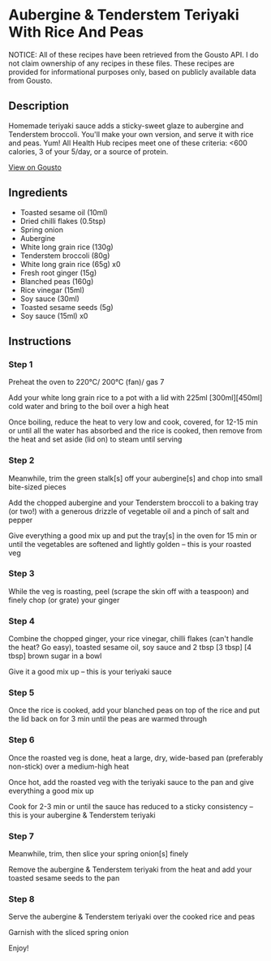 # Aubergine & Tenderstem Teriyaki With Rice And Peas

NOTICE: All of these recipes have been retrieved from the Gousto API. I do not claim ownership of any recipes in these files. These recipes are provided for informational purposes only, based on publicly available data from Gousto.

## Description

Homemade teriyaki sauce adds a sticky-sweet glaze to aubergine and Tenderstem broccoli. You'll make your own version, and serve it with rice and peas. Yum! All Health Hub recipes meet one of these criteria: <600 calories, 3 of your 5/day, or a source of protein.

[View on Gousto](https://www.gousto.co.uk/recipes/cookbook/aubergine-tenderstem-teriyaki-with-sugar-snap-peas)

## Ingredients

- Toasted sesame oil (10ml)
- Dried chilli flakes (0.5tsp)
- Spring onion
- Aubergine
- White long grain rice (130g)
- Tenderstem broccoli (80g)
- White long grain rice (65g) x0
- Fresh root ginger (15g)
- Blanched peas (160g)
- Rice vinegar (15ml)
- Soy sauce (30ml)
- Toasted sesame seeds (5g)
- Soy sauce (15ml) x0

## Instructions


### Step 1

Preheat the oven to 220°C/ 200°C (fan)/ gas 7

Add your white long grain rice to a pot with a lid with 225ml <span class="text-purple">[300ml]</span><span class="text-danger">[450ml] </span>cold water and bring to the boil over a high heat

Once boiling, reduce the heat to very low and cook, covered, for 12-15 min or until all the water has absorbed and the rice is cooked, then remove from the heat and set aside (lid on) to steam until serving


### Step 2

Meanwhile, trim the green stalk[s] off your aubergine[s] and chop into small bite-sized pieces

Add the chopped aubergine and your Tenderstem broccoli to a baking tray (or two!) with a generous drizzle of vegetable oil and a pinch of salt and pepper

Give everything a good mix up and put the tray[s] in the oven for 15 min or until the vegetables are softened and lightly golden – this is your roasted veg


### Step 3

While the veg is roasting, peel (scrape the skin off with a teaspoon) and finely chop (or grate) your ginger


### Step 4

Combine the chopped ginger, your rice vinegar, chilli flakes (can't handle the heat? Go easy), toasted sesame oil, soy sauce and 2 tbsp <span class="text-purple">[3 tbsp]</span> <span class="text-danger">[4 tbsp]</span> brown sugar in a bowl

Give it a good mix up – this is your teriyaki sauce


### Step 5

Once the rice is cooked, add your blanched peas on top of the rice and put the lid back on for 3 min until the peas are warmed through


### Step 6

Once the roasted veg is done, heat a large, dry, wide-based pan (preferably non-stick) over a medium-high heat

Once hot, add the roasted veg with the teriyaki sauce to the pan and give everything a good mix up

Cook for 2-3 min or until the sauce has reduced to a sticky consistency – this is your aubergine & Tenderstem teriyaki


### Step 7

Meanwhile, trim, then slice your spring onion[s] finely

Remove the aubergine & Tenderstem teriyaki from the heat and add your toasted sesame seeds to the pan

### Step 8

Serve the aubergine & Tenderstem teriyaki over the cooked rice and peas

Garnish with the sliced spring onion

Enjoy!

